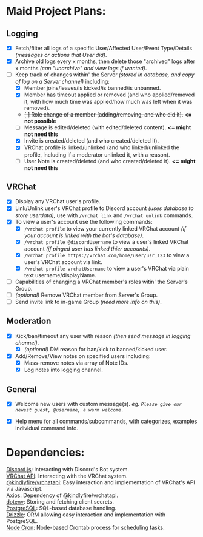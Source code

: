 # Maid Project Plans:

## Logging
- [x] Fetch/filter all logs of a specific User/Affected User/Event Type/Details _(messages or actions that User did)_.
- [x] Archive old logs every x months, then delete those "archived" logs after x months _(can "unarchive" and view logs if wanted)_.
- [ ] Keep track of changes within' the Server _(stored in database, and copy of log on a Server channel)_ including: 
   - [x] Member joins/leaves/is kicked/is banned/is unbanned.
   - [x] Member has timeout applied or removed (and who applied/removed it, with how much time was applied/how much was left when it was removed).
   - ~~[ ] Role change of a member (adding/removing, and who did it).~~ **<= not possible**
   - [ ] Message is edited/deleted (with edited/deleted content). **<= might not need this**
   - [x] Invite is created/deleted (and who created/deleted it).
   - [x] VRChat profile is linked/unlinked (and who linked/unlinked the profile, including if a moderator unlinked it, with a reason).
   - [ ] User Note is created/deleted (and who created/deleted it). **<= might not need this**

## VRChat
- [x] Display any VRChat user's profile.
- [x] Link/Unlink user's VRChat profile to Discord account _(uses database to store userdata),_ use with `/vrchat link` and `/vrchat unlink` commands.
- [x] To view a user's account use the following commands:
   - [x] `/vrchat profile` to view your currently linked VRChat account _(if your account is linked with the bot's database)_.
   - [x] `/vrchat profile @discordUsername` to view a user's linked VRChat account _(if pinged user has linked thier accounts)_.
   - [x] `/vrchat profile https://vrchat.com/home/user/usr_123` to view a user's VRChat account via link.
   - [x] `/vrchat profile vrchatUsername` to view a user's VRChat via plain text username/displayName.
- [ ] Capabilities of changing a VRChat member's roles witin' the Server's Group.
- [ ] _(optional)_ Remove VRChat member from Server's Group.
- [ ] Send invite link to in-game Group _(need more info on this)_.

## Moderation
- [x] Kick/ban/timeout any user with reason _(then send message in logging channel)_.
   - [x] _(optional)_ DM reason for ban/kick to banned/kicked user.
- [x] Add/Remove/View notes on specified users including:
   - [x] Mass-remove notes via array of Note IDs.
   - [x] Log notes into logging channel.

## General
- [x] Welcome new users with custom message(s). _eg. `Please give our newest guest, @username, a warm welcome.`_
- [x] Help menu for all commands/subcommands, with categorizes, examples individual command info.


# Dependencies:
[Discord.js](https://www.npmjs.com/package/discord.js): Interacting with Discord's Bot system. <br/>
[VRChat API](https://vrchat.community): Interacting with the VRChat system. <br/>
[@kindlyfire/vrchatapi](https://www.npmjs.com/package/@kindlyfire/vrchatapi): Easy interaction and implementation of VRChat's API via Javascript. <br/>
[Axios](https://www.npmjs.com/package/axios): Dependency of @kindlyfire/vrchatapi. <br/>
[dotenv](https://www.npmjs.com/package/dotenv): Storing and fetching client secrets. <br/>
[PostgreSQL](https://www.npmjs.com/package/pg): SQL-based database handling. <br/>
[Drizzle](https://orm.drizzle.team): ORM allowing easy interaction and implementation with PostgreSQL. <br/>
[Node Cron](https://www.npmjs.com/package/node-cron): Node-based Crontab process for scheduling tasks.